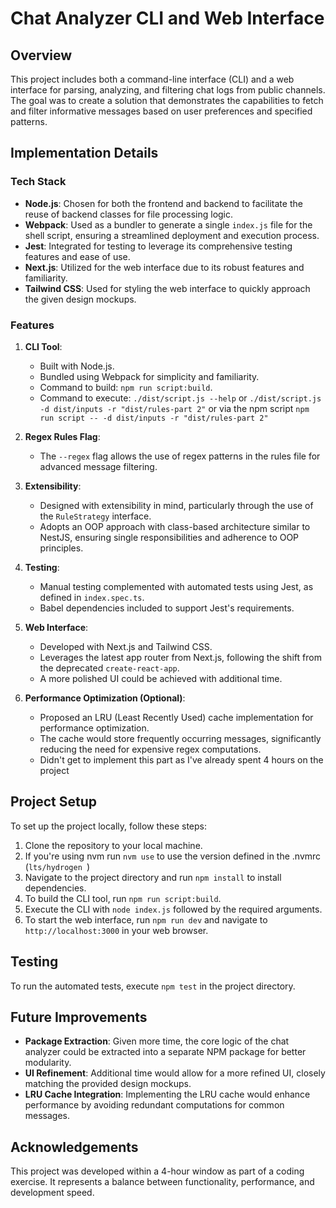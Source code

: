 # Chat Analyzer CLI and Web Interface

## Overview

This project includes both a command-line interface (CLI) and a web interface for parsing, analyzing, and filtering chat logs from public channels. The goal was to create a solution that demonstrates the capabilities to fetch and filter informative messages based on user preferences and specified patterns.

## Implementation Details

### Tech Stack

- **Node.js**: Chosen for both the frontend and backend to facilitate the reuse of backend classes for file processing logic.
- **Webpack**: Used as a bundler to generate a single `index.js` file for the shell script, ensuring a streamlined deployment and execution process.
- **Jest**: Integrated for testing to leverage its comprehensive testing features and ease of use.
- **Next.js**: Utilized for the web interface due to its robust features and familiarity.
- **Tailwind CSS**: Used for styling the web interface to quickly approach the given design mockups.

### Features

1. **CLI Tool**:
    - Built with Node.js.
    - Bundled using Webpack for simplicity and familiarity.
    - Command to build: `npm run script:build`.
    - Command to execute: `./dist/script.js --help` or `./dist/script.js -d dist/inputs -r "dist/rules-part 2"` or via the npm script `npm run script -- -d dist/inputs -r "dist/rules-part 2"`

2. **Regex Rules Flag**:
    - The `--regex` flag allows the use of regex patterns in the rules file for advanced message filtering.

3. **Extensibility**:
    - Designed with extensibility in mind, particularly through the use of the `RuleStrategy` interface.
    - Adopts an OOP approach with class-based architecture similar to NestJS, ensuring single responsibilities and adherence to OOP principles.

4. **Testing**:
    - Manual testing complemented with automated tests using Jest, as defined in `index.spec.ts`.
    - Babel dependencies included to support Jest's requirements.

5. **Web Interface**:
    - Developed with Next.js and Tailwind CSS.
    - Leverages the latest app router from Next.js, following the shift from the deprecated `create-react-app`.
    - A more polished UI could be achieved with additional time.

6. **Performance Optimization (Optional)**:
    - Proposed an LRU (Least Recently Used) cache implementation for performance optimization.
    - The cache would store frequently occurring messages, significantly reducing the need for expensive regex computations.
    - Didn't get to implement this part as I've already spent 4 hours on the project

## Project Setup

To set up the project locally, follow these steps:

1. Clone the repository to your local machine.
2. If you're using nvm run `nvm use` to use the version defined in the .nvmrc (`lts/hydrogen
   `)
3. Navigate to the project directory and run `npm install` to install dependencies.
4. To build the CLI tool, run `npm run script:build`.
5. Execute the CLI with `node index.js` followed by the required arguments.
6. To start the web interface, run `npm run dev` and navigate to `http://localhost:3000` in your web browser.

## Testing

To run the automated tests, execute `npm test` in the project directory.

## Future Improvements

- **Package Extraction**: Given more time, the core logic of the chat analyzer could be extracted into a separate NPM package for better modularity.
- **UI Refinement**: Additional time would allow for a more refined UI, closely matching the provided design mockups.
- **LRU Cache Integration**: Implementing the LRU cache would enhance performance by avoiding redundant computations for common messages.

## Acknowledgements

This project was developed within a 4-hour window as part of a coding exercise. It represents a balance between functionality, performance, and development speed.
